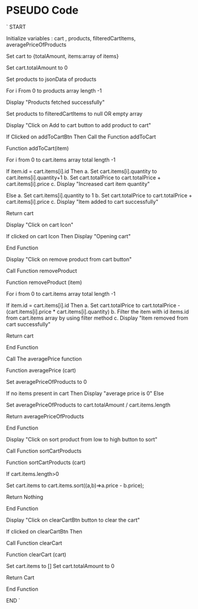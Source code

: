 # PSEUDO Code

`
START

Initialize variables : cart , products, filteredCartItems, averagePriceOfProducts

Set cart to {totalAmount, items:array of items}

Set cart.totalAmount to 0

Set products to jsonData of products

For i From 0 to products array length -1

Display "Products fetched successfully"

Set products to filteredCartItems to null OR empty array

Display "Click on Add to cart button to add product to cart"

If Clicked on addToCartBtn Then
Call the Function addToCart

Function addToCart(item)

For i from 0 to cart.items array total length -1

If item.id = cart.items[i].id Then
a. Set cart.items[i].quantity to cart.items[i].quantity+1
b. Set cart.totalPrice to cart.totalPrice + cart.items[i].price
c. Display "Increased cart item quantity"

Else
a. Set cart.items[i].quantity to 1
b. Set cart.totalPrice to cart.totalPrice + cart.items[i].price
c. Display "Item added to cart successfully"

Return cart

Display "Click on cart Icon"

If clicked on cart Icon Then
Display "Opening cart"

End Function

Display "Click on remove product from cart button"

Call Function removeProduct

Function removeProduct (item)

For i from 0 to cart.items array total length -1

If item.id = cart.items[i].id Then
a. Set cart.totalPrice to cart.totalPrice - (cart.items[i].price \* cart.items[i].quantity)
b. Filter the item with id items.id from cart.items array by using filter method
c. Display "Item removed from cart successfully"

Return cart

End Function

Call The averagePrice function

Function averagePrice (cart)

Set averagePriceOfProducts to 0

If no items present in cart Then
Display "average price is 0"
Else

Set averagePriceOfProducts to cart.totalAmount / cart.items.length

Return averagePriceOfProducts

End Function

Display "Click on sort product from low to high button to sort"

Call Function sortCartProducts

Function sortCartProducts (cart)

If cart.items.length>0

Set cart.items to cart.items.sort((a,b)=>a.price - b.price);

Return Nothing

End Function

Display "Click on clearCartBtn button to clear the cart"

If clicked on clearCartBtn Then

Call Function clearCart

Function clearCart (cart)

Set cart.items to []
Set cart.totalAmount to 0

Return Cart

End Function

END
`
